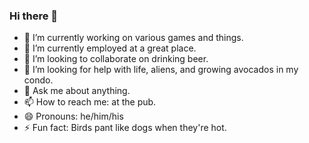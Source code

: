 ### Hi there 👋

- 🔭 I’m currently working on various games and things.
- 🌱 I’m currently employed at a great place.
- 👯 I’m looking to collaborate on drinking beer.
- 🤔 I’m looking for help with life, aliens, and growing avocados in my condo.
- 💬 Ask me about anything.
- 📫 How to reach me: at the pub.
- 😄 Pronouns: he/him/his
- ⚡ Fun fact: Birds pant like dogs when they're hot.
